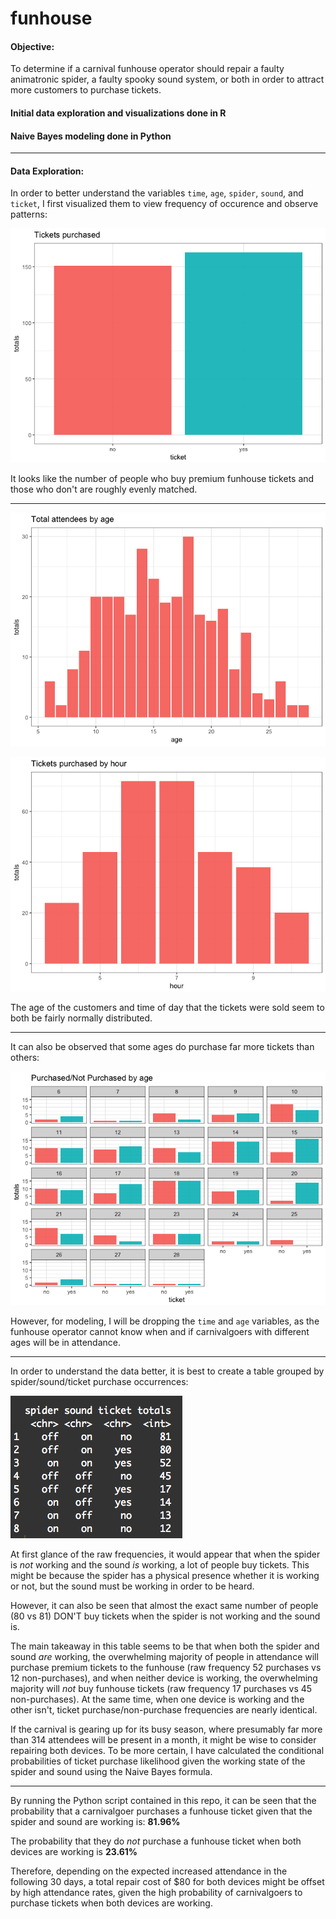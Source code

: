 # funhouse

#### Objective:
To determine if a carnival funhouse operator should repair a faulty animatronic spider, a faulty spooky sound system, or both in order to attract more customers to purchase tickets.

#### Initial data exploration and visualizations done in R
#### Naive Bayes modeling done in Python

-------------------------------------------

#### Data Exploration:

In order to better understand the variables `time`, `age`, `spider`, `sound`, and `ticket`, I first visualized them to view frequency of occurence and observe patterns: 

![](/images/tixPlot.png)

It looks like the number of people who buy premium funhouse tickets and those who don't are roughly evenly matched. 

-------------------------------------------

![](/images/agePlot.png)

![](/images/hourPlot.png)

The age of the customers and time of day that the tickets were sold seem to both be fairly normally distributed.

-------------------------------------------

It can also be observed that some ages do purchase far more tickets than others:

![](/images/ageTixPlot.png)

However, for modeling, I will be dropping the `time` and `age` variables, as the funhouse operator cannot know when and if carnivalgoers with different ages will be in attendance. 

-------------------------------------------

In order to understand the data better, it is best to create a table grouped by spider/sound/ticket purchase occurrences:

![](/images/tableSpiderSoundTicket.png)

At first glance of the raw frequencies, it would appear that when the spider is *not* working and the sound *is* working, a lot of people buy tickets. This might be because the spider has a physical presence whether it is working or not, but the sound must be working in order to be heard. 

However, it can also be seen that almost the exact same number of people (80 vs 81) DON'T buy tickets when the spider is not working and the sound is. 

The main takeaway in this table seems to be that when both the spider and sound *are* working, the overwhelming majority of people in attendance will purchase premium tickets to the funhouse (raw frequency 52 purchases vs 12 non-purchases), and when neither device is working, the overwhelming majority will *not* buy funhouse tickets (raw frequency 17 purchases vs 45 non-purchases). At the same time, when one device is working and the other isn't, ticket purchase/non-purchase frequencies are nearly identical.

If the carnival is gearing up for its busy season, where presumably far more than 314 attendees will be present in a month, it might be wise to consider repairing both devices. To be more certain, I have calculated the conditional probabilities of ticket purchase likelihood given the working state of the spider and sound using the Naive Bayes formula.

-------------------------------------------

By running the Python script contained in this repo, it can be seen that the probability that a carnivalgoer purchases a funhouse ticket given that the spider and sound are working is: **81.96%**

The probability that they do *not* purchase a funhouse ticket when both devices are working is **23.61%**

Therefore, depending on the expected increased attendance in the following 30 days, a total repair cost of $80 for both devices might be offset by high attendance rates, given the high probability of carnivalgoers to purchase tickets when both devices are working.
